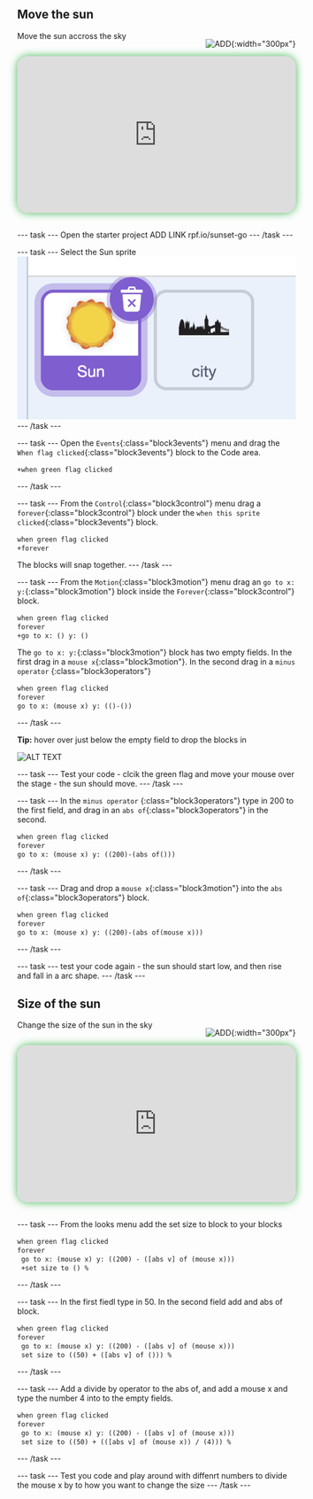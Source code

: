 ## Move the sun

<div style="display: flex; flex-wrap: wrap">
<div style="flex-basis: 200px; flex-grow: 1; margin-right: 15px;">
Move the sun accross the sky
</div>
<div>

![ADD](images/ADD.png){:width="300px"}

</div>
</div>

<html>
<div style="position: relative; width: 100%; aspect-ratio: 16 / 9; border-radius: 20px; box-shadow: 0 0 15px #3fb654; overflow: hidden;">
<iframe style="position: absolute; top: 0; left: 0; right: 0; width: 100%; height: 100%; border: none;" src="https://www.youtube.com/embed/wZU1QGnKG8c?rel=0&cc_load_policy=1" allowfullscreen allow="accelerometer; autoplay; clipboard-write; encrypted-media; gyroscope; picture-in-picture; web-share">
</iframe>
</div><br>
</html>

--- task ---
Open the starter project ADD LINK rpf.io/sunset-go
--- /task ---



--- task ---
Select the Sun sprite ![ALT TEXT](images/sun-sprite.png)
--- /task ---



--- task ---
Open the `Events`{:class="block3events"} menu and drag the `When flag clicked`{:class="block3events"} block to the Code area.

```blocks3
+when green flag clicked
```
--- /task ---



--- task ---
From the `Control`{:class="block3control"} menu drag a `forever`{:class="block3control"} block under the `when this sprite clicked`{:class="block3events"} block. 

```blocks3
when green flag clicked
+forever 
```

The blocks will snap together.
--- /task ---



--- task ---
From the `Motion`{:class="block3motion"} menu drag an `go to x: y:`{:class="block3motion"} block inside the `Forever`{:class="block3control"} block. 

```blocks3
when green flag clicked
forever 
+go to x: () y: ()
```
The `go to x: y:`{:class="block3motion"} block has two empty fields. In the first drag in a `mouse x`{:class="block3motion"}. In the second drag in a `minus operator` {:class="block3operators"}

```blocks3
when green flag clicked
forever 
go to x: (mouse x) y: (()-())
```
--- /task ---


**Tip:** hover over just below the empty field to drop the blocks in

![ALT TEXT](images/step1-1.gif)


--- task ---
Test your code - clcik the green flag and move your mouse over the stage - the sun should move.
--- /task ---



--- task ---
In the `minus operator` {:class="block3operators"} type in 200 to the first field, and drag in an `abs of`{:class="block3operators"} in the second.

```blocks3
when green flag clicked
forever 
go to x: (mouse x) y: ((200)-(abs of()))
```
--- /task ---



--- task ---
Drag and drop a `mouse x`{:class="block3motion"} into the `abs of`{:class="block3operators"} block.
```blocks3
when green flag clicked
forever 
go to x: (mouse x) y: ((200)-(abs of(mouse x)))
```
--- /task ---



--- task ---
test your code again - the sun should start low, and then rise and fall in a arc shape.
--- /task ---




## Size of the sun

<div style="display: flex; flex-wrap: wrap">
<div style="flex-basis: 200px; flex-grow: 1; margin-right: 15px;">
Change the size of the sun in the sky
</div>
<div>

![ADD](images/ADD.png){:width="300px"}

</div>
</div>

<html>
<div style="position: relative; width: 100%; aspect-ratio: 16 / 9; border-radius: 20px; box-shadow: 0 0 15px #3fb654; overflow: hidden;">
<iframe style="position: absolute; top: 0; left: 0; right: 0; width: 100%; height: 100%; border: none;" src="https://www.youtube.com/embed/wZU1QGnKG8c?rel=0&cc_load_policy=1" allowfullscreen allow="accelerometer; autoplay; clipboard-write; encrypted-media; gyroscope; picture-in-picture; web-share">
</iframe>
</div><br>
</html>

--- task ---
From the looks menu add the set size to block to your blocks
```blocks3
when green flag clicked
forever
 go to x: (mouse x) y: ((200) - ([abs v] of (mouse x)))
 +set size to () %
```
--- /task ---


--- task ---
In the first fiedl type in 50. In the second field add and abs of block.

```blocks3
when green flag clicked
forever
 go to x: (mouse x) y: ((200) - ([abs v] of (mouse x)))
 set size to ((50) + ([abs v] of ())) %
```
--- /task ---




--- task ---
Add a divide by operator to the abs of, and add a mouse x and type the number 4 into to the empty fields. 
```blocks3
when green flag clicked
forever
 go to x: (mouse x) y: ((200) - ([abs v] of (mouse x)))
 set size to ((50) + (([abs v] of (mouse x)) / (4))) %
```
--- /task ---

--- task ---
Test you code and play around with diffenrt numbers to divide the mouse x by to how you want to change the size
--- /task ---